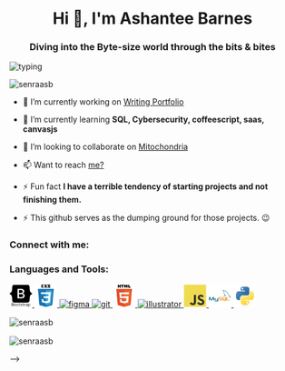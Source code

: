 <h1 align="center">Hi 👋, I'm Ashantee Barnes</h1>
<h3 align="center">Diving into the Byte-size world through the bits & bites</h3>
<img alt="typing" src="https://media2.giphy.com/media/L1R1tvI9svkIWwpVYr/giphy.gif?cid=ecf05e47m474txuomcy85kw5em9ztz0djfija5fleo16p6fj&ep=v1_gifs_search&rid=giphy.gif&ct=g" width="450">

<p align="left"> <img src="https://komarev.com/ghpvc/?username=senraasb&label=Profile%20views&color=0e75b6&style=flat" alt="senraasb" /> </p>

- 🔭 I’m currently working on [Writing Portfolio](https://github.com/Senraasb/Senraasb.github.io)

- 🌱 I’m currently learning **SQL, Cybersecurity, coffeescript, saas, canvasjs**

- 👯 I’m looking to collaborate on [Mitochondria](https://github.com/Senraasb/Mitochondria-site)

- 📫 Want to reach <a href="Barnes.Ashantee24@outlook.com"> me?</a>
- ⚡ Fun fact **I have a terrible tendency of starting projects and not finishing them.**
- ⚡ This github serves as the dumping ground for those projects. 😉
<h3 align="left">Connect with me:</h3>
<p align="left">
</p>

<h3 align="left">Languages and Tools:</h3>
<p align="left"> <a href="https://getbootstrap.com" target="_blank" rel="noreferrer"> <img src="https://raw.githubusercontent.com/devicons/devicon/master/icons/bootstrap/bootstrap-plain-wordmark.svg" alt="bootstrap" width="40" height="40"/> </a> <a href="https://www.w3schools.com/css/" target="_blank" rel="noreferrer"> <img src="https://raw.githubusercontent.com/devicons/devicon/master/icons/css3/css3-original-wordmark.svg" alt="css3" width="40" height="40"/> </a> <a href="https://www.figma.com/" target="_blank" rel="noreferrer"> <img src="https://www.vectorlogo.zone/logos/figma/figma-icon.svg" alt="figma" width="40" height="40"/> </a> <a href="https://git-scm.com/" target="_blank" rel="noreferrer"> <img src="https://www.vectorlogo.zone/logos/git-scm/git-scm-icon.svg" alt="git" width="40" height="40"/> </a> <a href="https://www.w3.org/html/" target="_blank" rel="noreferrer"> <img src="https://raw.githubusercontent.com/devicons/devicon/master/icons/html5/html5-original-wordmark.svg" alt="html5" width="40" height="40"/> </a> <a href="https://www.adobe.com/in/products/illustrator.html" target="_blank" rel="noreferrer"> <img src="https://www.vectorlogo.zone/logos/adobe_illustrator/adobe_illustrator-icon.svg" alt="illustrator" width="40" height="40"/> </a> <a href="https://developer.mozilla.org/en-US/docs/Web/JavaScript" target="_blank" rel="noreferrer"> <img src="https://raw.githubusercontent.com/devicons/devicon/master/icons/javascript/javascript-original.svg" alt="javascript" width="40" height="40"/> </a> <a href="https://www.mysql.com/" target="_blank" rel="noreferrer"> <img src="https://raw.githubusercontent.com/devicons/devicon/master/icons/mysql/mysql-original-wordmark.svg" alt="mysql" width="40" height="40"/> </a> <a href="https://www.python.org" target="_blank" rel="noreferrer"> <img src="https://raw.githubusercontent.com/devicons/devicon/master/icons/python/python-original.svg" alt="python" width="40" height="40"/> </a> </p>

<p><img align="center" src="https://github-readme-stats.vercel.app/api/top-langs?username=senraasb&show_icons=true&locale=en&layout=compact" alt="senraasb" /></p>

<p><img align="center" src="https://github-readme-streak-stats.herokuapp.com/?user=senraasb&" alt="senraasb" /></p>
-->
